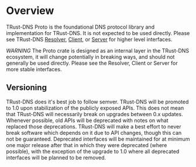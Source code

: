 # Overview

TRust-DNS Proto is the foundational DNS protocol library and implementation for TRust-DNS. It is not expected to be used directly. Please see TRust-DNS [Resolver](https://crates.io/crates/trust-dns-resolver), [Client](https://crates.io/crates/trust-dns), or [Server](https://crates.io/crates/trust-dns-server) for higher level interfaces.

*WARNING* The Proto crate is designed as an internal layer in the TRust-DNS ecosystem, it will change potentially in breaking ways, and should not generally be used directly. Please see the Resolver, Client or Server for more stable interfaces.

## Versioning

TRust-DNS does it's best job to follow semver. TRust-DNS will be promoted to 1.0 upon stabilization of the publicly exposed APIs. This does not mean that TRust-DNS will necessarily break on upgrades between 0.x updates. Whenever possible, old APIs will be deprecated with notes on what replaced those deprecations. TRust-DNS will make a best effort to never break software which depends on it due to API changes, though this can not be guaranteed. Deprecated interfaces will be maintained for at minimum one major release after that in which they were deprecated (where possible), with the exception of the upgrade to 1.0 where all deprecated interfaces will be planned to be removed.
